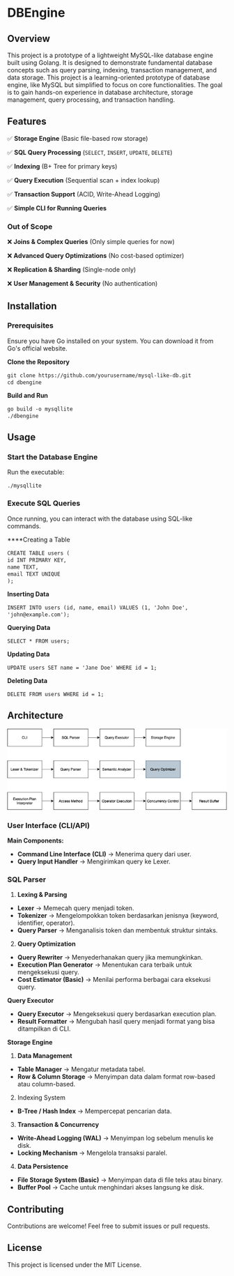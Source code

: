# DBEngine

## Overview
This project is a prototype of a lightweight MySQL-like database engine built using Golang. It is designed to demonstrate fundamental database concepts such as query parsing, indexing, transaction management, and data storage. This project is a learning-oriented prototype of database engine, like MySQL but simplified to focus on core functionalities. The goal is to gain hands-on experience in database architecture, storage management, query processing, and transaction handling.

## Features
✅ **Storage Engine** (Basic file-based row storage)

✅ **SQL Query Processing** (`SELECT`, `INSERT`, `UPDATE`, `DELETE`)

✅ **Indexing** (B+ Tree for primary keys)

✅ **Query Execution** (Sequential scan + index lookup)

✅ **Transaction Support** (ACID, Write-Ahead Logging)

✅ **Simple CLI for Running Queries**

### Out of Scope

❌ **Joins & Complex Queries** (Only simple queries for now)

❌ **Advanced Query Optimizations** (No cost-based optimizer)

❌ **Replication & Sharding** (Single-node only)

❌ **User Management & Security** (No authentication)

## Installation

### Prerequisites

Ensure you have Go installed on your system. You can download it from Go's official website.

**Clone the Repository**
```
git clone https://github.com/yourusername/mysql-like-db.git
cd dbengine
```

**Build and Run**

```
go build -o mysqllite
./dbengine
```

## Usage

### Start the Database Engine

Run the executable:
```
./mysqllite
```

### Execute SQL Queries

Once running, you can interact with the database using SQL-like commands.

****Creating a Table
```
CREATE TABLE users (
id INT PRIMARY KEY,
name TEXT,
email TEXT UNIQUE
);
```

**Inserting Data**
```
INSERT INTO users (id, name, email) VALUES (1, 'John Doe', 'john@example.com');
```

**Querying Data**
```
SELECT * FROM users;
```

**Updating Data**

```
UPDATE users SET name = 'Jane Doe' WHERE id = 1;
```

**Deleting Data**

```
DELETE FROM users WHERE id = 1;
```

## Architecture

![image info](./docs/dbengine.png)

### User Interface (CLI/API)

**Main Components:**

- **Command Line Interface (CLI)** → Menerima query dari user.
- **Query Input Handler** → Mengirimkan query ke Lexer.

### SQL Parser

1. **Lexing & Parsing**
- **Lexer** → Memecah query menjadi token.
- **Tokenizer** → Mengelompokkan token berdasarkan jenisnya (keyword, identifier, operator).
- **Query Parser** → Menganalisis token dan membentuk struktur sintaks.
2. **Query Optimization**
- **Query Rewriter** → Menyederhanakan query jika memungkinkan.
- **Execution Plan Generator** → Menentukan cara terbaik untuk mengeksekusi query.
- **Cost Estimator (Basic)** → Menilai performa berbagai cara eksekusi query.

**Query Executor**

- **Query Executor** → Mengeksekusi query berdasarkan execution plan.
- **Result Formatter** → Mengubah hasil query menjadi format yang bisa ditampilkan di CLI.

**Storage Engine**

1. **Data Management**
- **Table Manager** → Mengatur metadata tabel.
- **Row & Column Storage** → Menyimpan data dalam format row-based atau column-based.
2. Indexing System
- **B-Tree / Hash Index** → Mempercepat pencarian data.
3. **Transaction & Concurrency**
- **Write-Ahead Logging (WAL)** → Menyimpan log sebelum menulis ke disk.
- **Locking Mechanism** → Mengelola transaksi paralel.
4. **Data Persistence**
- **File Storage System (Basic)** → Menyimpan data di file teks atau binary.
- **Buffer Pool** → Cache untuk menghindari akses langsung ke disk.

## Contributing

Contributions are welcome! Feel free to submit issues or pull requests.

## License

This project is licensed under the MIT License.
